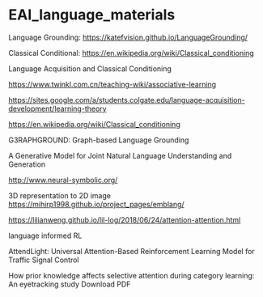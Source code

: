 # EAI_language_materials

Language Grounding:
  https://katefvision.github.io/LanguageGrounding/


Classical Conditional:
  https://en.wikipedia.org/wiki/Classical_conditioning
  
  Language Acquisition and Classical Conditioning
  
  https://www.twinkl.com.cn/teaching-wiki/associative-learning
  
  https://sites.google.com/a/students.colgate.edu/language-acquisition-development/learning-theory
  
  https://en.wikipedia.org/wiki/Classical_conditioning
  
  G3RAPHGROUND: Graph-based Language Grounding
  
  A Generative Model for Joint
Natural Language Understanding and Generation


http://www.neural-symbolic.org/
  

3D representation to 2D image
https://mihirp1998.github.io/project_pages/emblang/


https://lilianweng.github.io/lil-log/2018/06/24/attention-attention.html


language informed RL


AttendLight: Universal Attention-Based Reinforcement Learning Model for Traffic Signal Control



How prior knowledge affects selective attention during category learning: An eyetracking study
Download PDF
